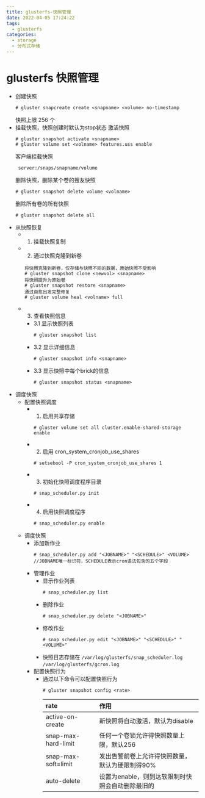 ```yaml
---
title: glusterfs-快照管理
date: 2022-04-05 17:24:22
tags:
  - glusterfs
categories: 
  - storage
  - 分布式存储
---
```


# glusterfs 快照管理
<!-- more -->
- 创建快照
  ```
  # gluster snapcreate create <snapname> <volume> no-timestamp
  ```
  快照上限 256 个
- 挂载快照，快照创建时默认为stop状态
  激活快照
  ```
  # gluster snapshot activate <snapname>
  # gluster volume set <volname> features.uss enable
  ```
  客户端挂载快照
  ```
   server:/snaps/snapname/volume
  ```
  删除快照，删除某个卷的搜友快照
  ```
  # gluster snapshot delete volume <volname> 
  ```
  删除所有卷的所有快照
  ```
  # gluster snapshot delete all
  ```
- 从快照恢复
  - 1. 挂载快照复制
  - 2. 通过快照克隆到新卷
    ```
	将快照克隆到新卷，仅存储与快照不同的数据，原始快照不受影响
	# gluster snapshot clone <newvol> <snapname>
	将快照提升为原始卷
	# gluster snapshot restore <snapname> 
	通过自愈出发完整修复
	# gluster volume heal <volname> full
	```
  - 3. 查看快照信息
    - 3.1 显示快照列表
	  ```
	  # gluster snapshot list
	  ```
	- 3.2 显示详细信息
	  ```
	  # gluster snapshot info <snapname>
	  ```
	- 3.3 显示快照中每个brick的信息
	  ```
	  # gluster snapshot status <snapname>
	  ```
- 调度快照
  - 配置快照调度
    - 1. 启用共享存储
      ```
	  # gluster volume set all cluster.enable-shared-storage enable
	  ```	
    - 2. 启用 cron_system_cronjob_use_shares 
      <pre><code># setsebool -P cron_system_cronjob_use_shares 1 </code></pre>
	  
	- 3. 初始化快照调度程序目录
      ```
	  # snap_scheduler.py init
      ```	
    - 4. 启用快照调度程序
      <pre><code># snap_scheduler.py enable</code></pre>	  
  - 调度快照
    - 添加新作业
	  ```
	  # snap_scheduler.py add "<JOBNAME>" "<SCHEDULE>" <VOLUME> //JOBNAME唯一标识符，SCHEDULE表示cron语法包含的五个字段
	  ```
	- 管理作业
	  - 显示作业列表
	    ```
		# snap_scheduler.py list
		```
      - 删除作业
	    ```
		# snap_scheduler.py delete "<JOBNAME>" 
		```
	  - 修改作业
	    ```
		# snap_scheduler.py edit "<JOBNAME>" "<SCHEDULE>" "<VOLUME>"
		```
	  - 快照日志存储在
		`/var/log/glusterfs/snap_scheduler.log`
		`/var/log/glusterfs/gcron.log`
	- 配置快照行为
	  - 通过以下命令可以配置快照行为
	    ```
		# gluster snapshot config <rate>
		```
		|rate|作用|
		|:-|:-|
		|active-on-create|新快照将自动激活，默认为disable|
		|snap-max-hard-limit|任何一个卷锁允许得快照数量上限，默认256|
		|snap-max-soft=limit|发出告警前卷上允许得快照数量，默认为硬限制得90%|
		|auto-delete|设置为enable，则到达软限制时快照会自动删除最旧的|
	
	  
	  
	  
	  
	  
	  
	  
	  
	  
	  
	  
	  
	  
	  
	  
	  
	  